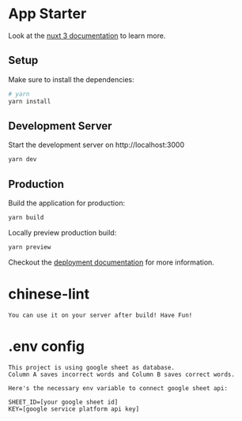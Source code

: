 # App Starter

Look at the [nuxt 3 documentation](https://v3.nuxtjs.org) to learn more.

## Setup

Make sure to install the dependencies:

```bash
# yarn
yarn install

```

## Development Server

Start the development server on http://localhost:3000

```bash
yarn dev
```

## Production

Build the application for production:

```bash
yarn build
```

Locally preview production build:

```bash
yarn preview
```

Checkout the [deployment documentation](https://v3.nuxtjs.org/docs/deployment) for more information.

# chinese-lint

```
You can use it on your server after build! Have Fun!
```

# .env config

```
This project is using google sheet as database.
Column A saves incorrect words and Column B saves correct words.

Here's the necessary env variable to connect google sheet api:

SHEET_ID=[your google sheet id]
KEY=[google service platform api key]
```
